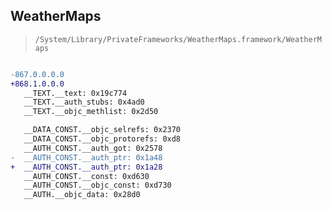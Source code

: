 ## WeatherMaps

> `/System/Library/PrivateFrameworks/WeatherMaps.framework/WeatherMaps`

```diff

-867.0.0.0.0
+868.1.0.0.0
   __TEXT.__text: 0x19c774
   __TEXT.__auth_stubs: 0x4ad0
   __TEXT.__objc_methlist: 0x2d50

   __DATA_CONST.__objc_selrefs: 0x2370
   __DATA_CONST.__objc_protorefs: 0xd8
   __AUTH_CONST.__auth_got: 0x2578
-  __AUTH_CONST.__auth_ptr: 0x1a48
+  __AUTH_CONST.__auth_ptr: 0x1a28
   __AUTH_CONST.__const: 0xd630
   __AUTH_CONST.__objc_const: 0xd730
   __AUTH.__objc_data: 0x28d0

```
